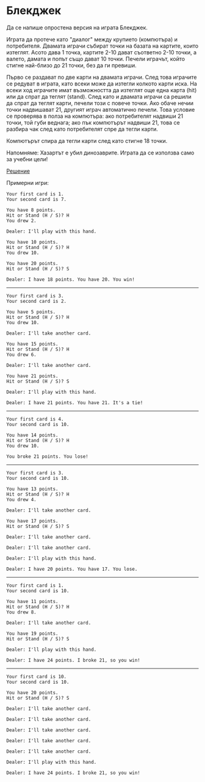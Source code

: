 # Блекджек

Да се напише опростена версия на играта Блекджек.

Играта да протече като "диалог" между крупието (компютъра) и потребителя. Двамата играчи събират точки на базата на картите, които изтеглят. Асото дава 1 точка, картите 2-10 дават съответно 2-10 точки, а валето, дамата и попът също дават 10 точки. Печели играчът, който стигне най-близо до 21 точки, без да ги превиши.

Първо се раздават по две карти на двамата играчи. След това играчите се редуват в играта, като всеки може да изтегли колкото карти иска. На всеки ход играчите имат възможността да изтеглят още една карта (hit) или да спрат да теглят (stand). След като и двамата играчи са решили да спрат да теглят карти, печели този с повече точки. Ако обаче нечии точки надвишават 21, другият играч автоматично печели. Това условие се проверява в полза на компютъра: ако потребителят надвиши 21 точки, той губи веднага; ако пък компютърът надвиши 21, това се разбира чак след като потребителят спре да тегли карти.

Компютърът спира да тегли карти след като стигне 18 точки.

Напомняме: Хазартът е убил динозаврите. Играта да се използва само за учебни цели!

[Решение](../../solutions/bonus/blackjack.cpp)

Примерни игри:
```
Your first card is 1.
Your second card is 7.

You have 8 points.
Hit or Stand (H / S)? H
You drew 2.

Dealer: I'll play with this hand.

You have 10 points.
Hit or Stand (H / S)? H
You drew 10.

You have 20 points.
Hit or Stand (H / S)? S

Dealer: I have 18 points. You have 20. You win!
```

---

```
Your first card is 3.
Your second card is 2.

You have 5 points.
Hit or Stand (H / S)? H
You drew 10.

Dealer: I'll take another card.

You have 15 points.
Hit or Stand (H / S)? H
You drew 6.

Dealer: I'll take another card.

You have 21 points.
Hit or Stand (H / S)? S

Dealer: I'll play with this hand.

Dealer: I have 21 points. You have 21. It's a tie!
```

---

```
Your first card is 4.
Your second card is 10.

You have 14 points.
Hit or Stand (H / S)? H
You drew 10.

You broke 21 points. You lose!
```

---

```
Your first card is 3.
Your second card is 10.

You have 13 points.
Hit or Stand (H / S)? H
You drew 4.

Dealer: I'll take another card.

You have 17 points.
Hit or Stand (H / S)? S

Dealer: I'll take another card.

Dealer: I'll take another card.

Dealer: I'll play with this hand.

Dealer: I have 20 points. You have 17. You lose.
```

---

```
Your first card is 1.
Your second card is 10.

You have 11 points.
Hit or Stand (H / S)? H
You drew 8.

Dealer: I'll take another card.

You have 19 points.
Hit or Stand (H / S)? S

Dealer: I'll play with this hand.

Dealer: I have 24 points. I broke 21, so you win!
```

---

```
Your first card is 10.
Your second card is 10.

You have 20 points.
Hit or Stand (H / S)? S

Dealer: I'll take another card.

Dealer: I'll take another card.

Dealer: I'll take another card.

Dealer: I'll take another card.

Dealer: I'll take another card.

Dealer: I'll play with this hand.

Dealer: I have 24 points. I broke 21, so you win!
```
